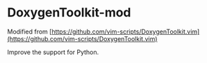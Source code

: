 DoxygenToolkit-mod
==================

Modified from [https://github.com/vim-scripts/DoxygenToolkit.vim](https://github.com/vim-scripts/DoxygenToolkit.vim)

Improve the support for Python.
